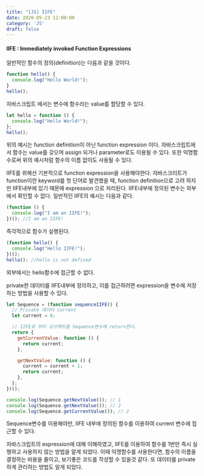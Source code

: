 ```yaml
---
title: "[JS] IIFE"
date: 2020-05-23 12:00:00
category: 'JS'
draft: false
---
```


#### IIFE : Immediately invoked Function Expressions

일반적인 함수의 정의(definition)는 다음과 같을 것이다.

```javascript
function hello() {
  console.log("Hello World!");
}
hello();
```

자바스크립트 에서는 변수에 함수라는 value를 할당할 수 있다.

```javascript
let hello = function () {
  console.log("Hello World!");
};
hello();
```

위의 예시는 function definition이 아닌 function expression 이다.
자바스크립트에서 함수는 value를 갖으며 assign 되거나 parameter로도 이용될 수 있다.
또한 익명함수로써 위의 예시처럼 함수의 이름 없이도 사용될 수 있다.

IIFE를 위해선 기본적으로 function expression을 사용해야한다.
자바스크리트가 function이란 keyword를 첫 단어로 발견했을 때, function definition으로 고려 하지만 IIFE내부에 있기 때문에 expression 으로 처리된다.
IIFE내부에 정의된 변수는 외부에서 확인할 수 없다.
일반적인 IIFE의 예시는 다음과 같다.

```javascript
(function () {
  console.log("I am an IIFE!");
})(); //I am an IIFE!
```

즉각적으로 함수가 실행된다.

```javascript
(function hello() {
  console.log("Hello IIFE!");
})();
hello(); //hello is not defined
```

외부에서는 hello함수에 접근할 수 없다.

private한 데이터를 IIFE내부에 정의하고, 이를 접근하려면 expression을
변수에 저장하는 방법을 사용할 수 있다.

```javascript
let Sequence = (function sequenceIIFE() {
  // Private 데이터 current
  let current = 0;

  // IIFE로 부터 오브젝트를 Sequence변수에 return한다.
  return {
    getCurrentValue: function () {
      return current;
    },

    getNextValue: function () {
      current = current + 1;
      return current;
    },
  };
})();

console.log(Sequence.getNextValue()); // 1
console.log(Sequence.getNextValue()); // 2
console.log(Sequence.getCurrentValue()); // 2
```

Sequence변수를 이용해야만, IIFE 내부에 정의된 함수를 이용하여 current 변수에 접근할 수 있다.

자바스크립트의 expression에 대해 이해하였고, IIFE를 이용하여 함수를 1번만 즉시 실행하고 사용하지 않는 방법을 알게 되었다. 이때 익명함수를 사용한다면, 함수의 이름을 결정하는 비용을 줄이고, 보기좋은 코드를 작성할 수 있을것 같다.
또 데이터를 private하게 관리하는 방법도 알게 되었다.
